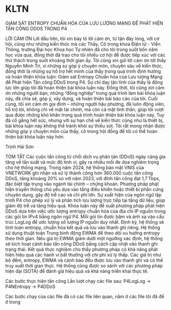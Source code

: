 # KLTN
GIÁM SÁT ENTROPY CHUẨN HÓA CỦA LƯU LƯỢNG MẠNG ĐỂ PHÁT HIỆN TẤN CÔNG DDOS TRONG P4

LỜI CẢM ƠN
Lời đầu tiên, tôi xin bày tỏ lời cảm ơn, từ tận đáy lòng, với cơ hội, cũng như những kiến thức mà các Thầy, Cô trong khoa Điện tử - Viễn Thông, trường Đại học Khoa học Tự nhiên đã cho tôi trong suốt bốn năm học vừa qua, đồng thời đã trao cho tôi nhiều cơ hội để được tiếp xúc với các thử thách trong suốt khoảng thời gian ấy.
Tôi cũng xin gửi lời cảm ơn tới thầy Nguyễn Minh Trí, vì những sự góp ý chuyên môn, chuyên sâu về kiến thức, đồng thời là những sự hỗ trợ hết mình của thầy trong quá trình định hướng và hoàn thiện khóa luận: Giám sát Entropy Chuẩn hóa của Lưu lượng Mạng để Phát hiện Tấn công DDoS trong P4. Sự chỉ dạy tận tình của thầy là động lực lớn giúp tôi đã hoàn thiện bài khóa luận này.
Đồng thời, tôi cũng xin cảm ơn những người bạn, những “đồng nghiệp” trong quá trình làm bài khóa luận này, đã chia sẻ, góp ý, xây dựng, và hoàn thiện bài báo cáo của tôi.
Cuối cùng, tôi xin cảm ơn gia đình – những người hậu phương, đã luôn động viên, hỗ trợ tôi, không chỉ về mặt tài chính, mà còn cả mặt tinh thần, giúp tôi vượt qua được những khó khăn trong quá trình hoàn thiện bài khóa luận này.
Tuy đã cố gắng hết sức, nhưng với sự hạn chế về kiến thức cũng như là thiết bị, bài khóa luận này không thể tránh khỏi sự thiếu sót. Tôi rất mong nhận được những góp ý chuyên môn của thầy, cô trong hội đồng để tôi có thể hoàn thiện bài khóa luận này hơn.

Trịnh Hải Sơn

TÓM TẮT
Các cuộc tấn công từ chối dịch vụ phân tán (DDoS) ngày càng gia tăng về tần suất và mức độ tinh vi, gây ra nhiều mối đe dọa nghiêm trọng cho hệ thống mạng. Trong năm 2024, hệ thống bảo mật VNIS của VNETWORK ghi nhận và xử lý thành công hơn 360.000 cuộc tấn công DDoS, tăng khoảng 20% so với năm 2023, với đỉnh tấn công đạt 1,7 Tbps, đặc biệt tập trung vào ngành tài chính – chứng khoán.
Phương pháp phát hiện truyền thống chủ yếu dựa vào tầng điều khiển hoặc thiết bị phần cứng chuyên dụng, gây độ trễ cao và chi phí lớn. Sự xuất hiện của ngôn ngữ lập trình P4 cho phép xử lý và phân tích lưu lượng trực tiếp tại tầng dữ liệu, giúp giảm độ trễ và tăng hiệu quả.
Khóa luận này đề xuất phương pháp phát hiện DDoS dựa trên việc ước lượng entropy chuẩn hóa của địa chỉ IP nguồn trong các gói tin IPv4 bằng ngôn ngữ P4. Mỗi gói tin được băm và ánh xạ vào cấu trúc LogLog để ước lượng số lượng IP nguồn duy nhất. Định kỳ, hệ thống sẽ tính toán entropy, chuẩn hóa kết quả và lưu vào thanh ghi riêng.
Hệ thống sử dụng thuật toán Trung bình động EWMA để theo dõi xu hướng entropy theo thời gian. Nếu giá trị EWMA giảm dưới một ngưỡng xác định, hệ thống sẽ kích hoạt cảnh báo tấn công DDoS bằng cách cập nhật vào thanh ghi trạng thái.
Kết quả thực nghiệm cho thấy phương pháp có khả năng phát hiện hiệu quả các hành vi bất thường với chi phí xử lý thấp. Các giá trị như bộ đếm, entropy, EWMA và cảnh báo đều được lưu vào thanh ghi và có thể truy xuất thời gian thực. Hệ thống cũng được so sánh với các phương pháp hiện đại (SOTA) để đánh giá hiệu quả và khả năng triển khai thực tế.

Các bước thực hiện tấn công
Lần lượt chạy các file sau: P4LogLog -> P4NEntropy -> P4DDoS

Các bước chạy của các file đã có các file liên quan, nằm ở các file tôi đã để ở trong
